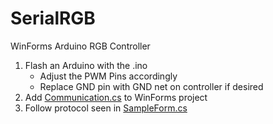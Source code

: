 # SerialRGB
WinForms Arduino RGB Controller

1) Flash an Arduino with the .ino
	- Adjust the PWM Pins accordingly
	- Replace GND pin with GND net on controller if desired
2) Add [Communication.cs](https://github.com/bradmartin333/SerialRGB/blob/main/SerialRGBController/SerialRGBController/Communication.cs) to WinForms project
3) Follow protocol seen in [SampleForm.cs](https://github.com/bradmartin333/SerialRGB/blob/main/SerialRGBController/SerialRGBSample/SampleForm.cs)
